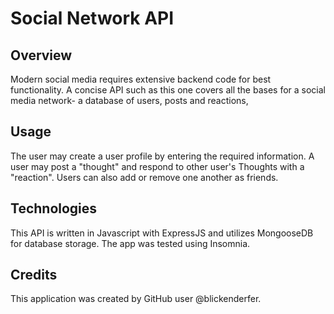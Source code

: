 # Social Network API

## Overview

Modern social media requires extensive backend code for best functionality. A concise API such as this one covers all the bases for a social media network- a database of users, posts and reactions, 

## Usage

The user may create a user profile by entering the required information. A user may post a "thought" and respond to other user's Thoughts with a "reaction". Users can also add or remove one another as friends. 

## Technologies

This API is written in Javascript with ExpressJS and utilizes MongooseDB for database storage. The app was tested using Insomnia.

## Credits

This application was created by GitHub user @blickenderfer. 